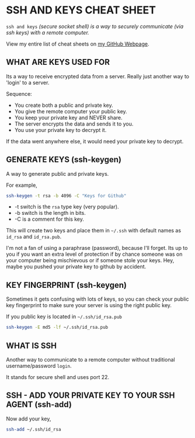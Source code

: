 # SSH AND KEYS CHEAT SHEET

`ssh and keys` _(secure socket shell) is a way to securely
communicate (via ssh keys) with a remote computer._

View my entire list of cheat sheets on
[my GitHub Webpage](https://jeffdecola.github.io/my-cheat-sheets/).

## WHAT ARE KEYS USED FOR

Its a way to receive encrypted data from a server.
Really just another way to 'login' to a server.

Sequence:

* You create both a public and private key.
* You give the remote computer your public key.
* You keep your private key and NEVER share.
* The server encrypts the data and sends it to you.
* You use your private key to decrypt it.

If the data went anywhere else, it would need your private
key to decrypt.

## GENERATE KEYS (ssh-keygen)

A way to generate public and private keys.

For example,

```bash
ssh-keygen -t rsa -b 4096 -C "Keys for Github"
```

* -t switch is the `rsa` type key (very popular).
* -b switch is the length in bits.
* -C is a comment for this key.

This will create two keys and place them in
`~/.ssh` with default names as `id_rsa` and `id_rsa.pub`.

I'm not a fan of using a paraphrase (password), because I'll
forget.  Its up to you if you want an extra level of protection if
by chance someone was on your computer being mischievous or if
someone stole your keys.  Hey, maybe you pushed your private key
to github by accident.

## KEY FINGERPRINT (ssh-keygen)

Sometimes it gets confusing with lots of keys, so you
can check your public key fingerprint to make sure your
server is using the right public key.

If you public key is located in `~/.ssh/id_rsa.pub`

```bash
ssh-keygen -E md5 -lf ~/.ssh/id_rsa.pub
```

## WHAT IS SSH

Another way to communicate to a remote computer without
traditional username/password `login`.

It stands for secure shell and uses port 22.

## SSH - ADD YOUR PRIVATE KEY TO YOUR SSH AGENT (ssh-add)

Now add your key,

```bash
ssh-add ~/.ssh/id_rsa
```